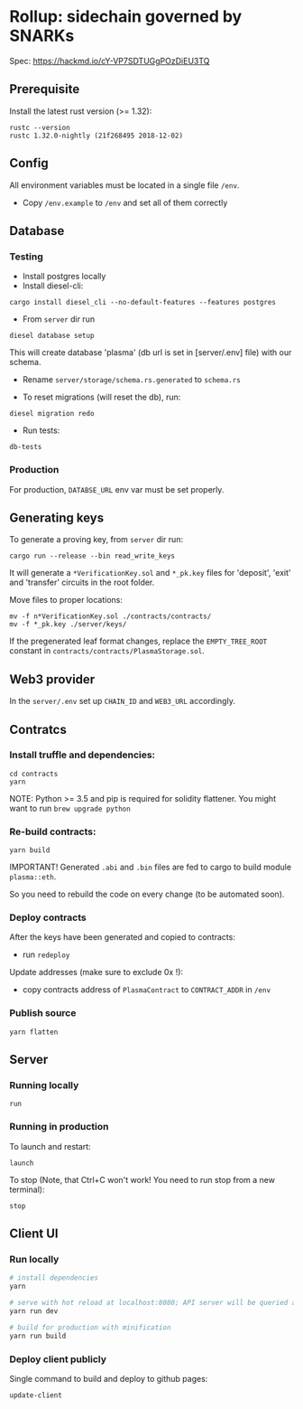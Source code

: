 # Rollup: sidechain governed by SNARKs

Spec: https://hackmd.io/cY-VP7SDTUGgPOzDiEU3TQ

## Prerequisite

Install the latest rust version (>= 1.32):

```
rustc --version
rustc 1.32.0-nightly (21f268495 2018-12-02)
```

## Config

All environment variables must be located in a single file `/env`.

- Copy `/env.example` to `/env` and set all of them correctly

## Database

### Testing

- Install postgres locally
- Install diesel-cli:

```cargo install diesel_cli --no-default-features --features postgres```

- From `server` dir run

```diesel database setup```

This will create database 'plasma' (db url is set in [server/.env] file) with our schema.

- Rename `server/storage/schema.rs.generated` to `schema.rs`

- To reset migrations (will reset the db), run:

```diesel migration redo```

- Run tests:

```db-tests```

### Production

For production, `DATABSE_URL` env var must be set properly.

## Generating keys

To generate a proving key, from `server` dir run:

```
cargo run --release --bin read_write_keys
```

It will generate a `*VerificationKey.sol` and `*_pk.key` files for 'deposit', 'exit' and 'transfer' circuits in the root folder.

Move files to proper locations:

```shell
mv -f n*VerificationKey.sol ./contracts/contracts/
mv -f *_pk.key ./server/keys/
```

If the pregenerated leaf format changes, replace the `EMPTY_TREE_ROOT` constant in `contracts/contracts/PlasmaStorage.sol`.

## Web3 provider

In the `server/.env` set up `CHAIN_ID` and `WEB3_URL` accordingly.

## Contratcs

### Install truffle and dependencies:

```
cd contracts
yarn
```

NOTE: Python >= 3.5 and pip is required for solidity flattener. You might want to run `brew upgrade python`

### Re-build contracts:

```
yarn build
```

IMPORTANT! Generated `.abi` and `.bin` files are fed to cargo to build module `plasma::eth`. 

So you need to rebuild the code on every change (to be automated soon).

### Deploy contracts

After the keys have been generated and copied to contracts:

- run `redeploy`

Update addresses (make sure to exclude 0x !):

- copy contracts address of `PlasmaContract` to `CONTRACT_ADDR` in `/env` 

### Publish source

```
yarn flatten
```

## Server

### Running locally

```shell
run
```

### Running in production

To launch and restart:

```shell
launch
```

To stop (Note, that Ctrl+C won't work! You need to run stop from a new terminal):

```shell
stop
```

## Client UI

### Run locally

``` bash
# install dependencies
yarn

# serve with hot reload at localhost:8080; API server will be queried at localhost:3000
yarn run dev

# build for production with minification
yarn run build
```

### Deploy client publicly

Single command to build and deploy to github pages:

```
update-client
```
